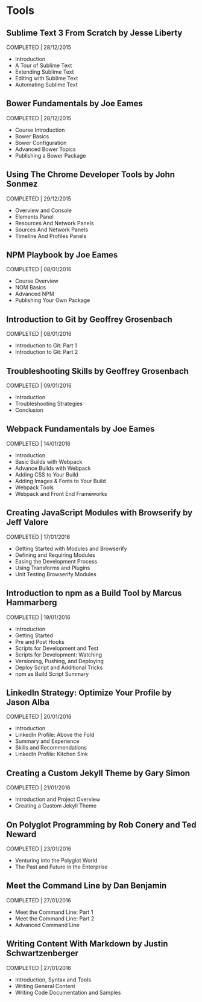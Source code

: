# Tools

## Sublime Text 3 From Scratch by Jesse Liberty
COMPLETED | 28/12/2015

- Introduction
- A Tour of Sublime Text
- Extending Sublime Text
- Editing with Sublime Text
- Automating Sublime Text

## Bower Fundamentals by Joe Eames
COMPLETED | 28/12/2015

- Course Introduction
- Bower Basics
- Bower Configuration
- Advanced Bower Topics
- Publishing a Bower Package

## Using The Chrome Developer Tools by John Sonmez
COMPLETED | 29/12/2015

- Overview and Console
- Elements Panel
- Resources And Network Panels
- Sources And Network Panels
- Timeline And Profiles Panels

## NPM Playbook by Joe Eames
COMPLETED | 08/01/2016

- Course Overview
- NOM Basics
- Advanced NPM
- Publishing Your Own Package

## Introduction to Git by Geoffrey Grosenbach
COMPLETED | 08/01/2016

- Introduction to Git: Part 1
- Introduction to Git: Part 2

## Troubleshooting Skills by Geoffrey Grosenbach
COMPLETED | 09/01/2016

- Introduction
- Troubleshooting Strategies
- Conclusion

## Webpack Fundamentals by Joe Eames
COMPLETED | 14/01/2016

- Introduction
- Basic Builds with Webpack
- Advance Builds with Webpack
- Adding CSS to Your Build
- Adding Images & Fonts to Your Build
- Webpack Tools
- Webpack and Front End Frameworks

## Creating JavaScript Modules with Browserify by Jeff Valore
COMPLETED | 17/01/2016

- Getting Started with Modules and Browserify
- Defining and Requiring Modules
- Easing the Development Process
- Using Transforms and Plugins
- Unit Testing Browserify Modules

## Introduction to npm as a Build Tool by Marcus Hammarberg
COMPLETED | 19/01/2016

- Introduction
- Getting Started
- Pre and Post Hooks
- Scripts for Development and Test
- Scripts for Development: Watching
- Versioning, Pushing, and Deploying
- Deploy Script and Additional Tricks
- npm as Build Script Summary

## LinkedIn Strategy: Optimize Your Profile by Jason Alba
COMPLETED | 20/01/2016

- Introduction
- LinkedIn Profile: Above the Fold
- Summary and Experience
- Skills and Recommendations
- LinkedIn Profile: Kitchen Sink

## Creating a Custom Jekyll Theme by Gary Simon
COMPLETED | 21/01/2016

- Introduction and Project Overview
- Creating a Custom Jekyll Theme

## On Polyglot Programming by Rob Conery and Ted Neward
COMPLETED | 23/01/2016

- Venturing into the Polyglot World
- The Past and Future in the Enterprise

## Meet the Command Line by Dan Benjamin
COMPLETED | 27/01/2016

- Meet the Command Line: Part 1
- Meet the Command Line: Part 2
- Advanced Command Line

## Writing Content With Markdown by Justin Schwartzenberger
COMPLETED | 27/01/2016

- Introduction, Syntax and Tools
- Writing General Content
- Writing Code Documentation and Samples
